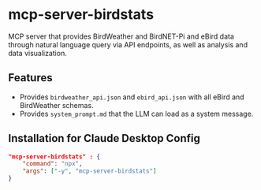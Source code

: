 # mcp-server-birdstats 

MCP server that provides BirdWeather and BirdNET-Pi and eBird data through natural language query via API endpoints, as well as analysis and data visualization. 

## Features
- Provides `birdweather_api.json` and `ebird_api.json` with all eBird and BirdWeather schemas.
- Provides `system_prompt.md` that the LLM can load as a system message.

## Installation for Claude Desktop Config
```json
"mcp-server-birdstats" : {
    "command": "npx",
    "args": ["-y", "mcp-server-birdstats"]
}
